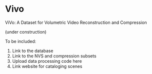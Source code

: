 # Vivo
ViVo: A Dataset for Volumetric Video Reconstruction and Compression 

(under construction)

To be included:
1. Link to the database
2. Link to the NVS and compression subsets
3. Upload data processing code here
4. Link website for cataloging scenes
